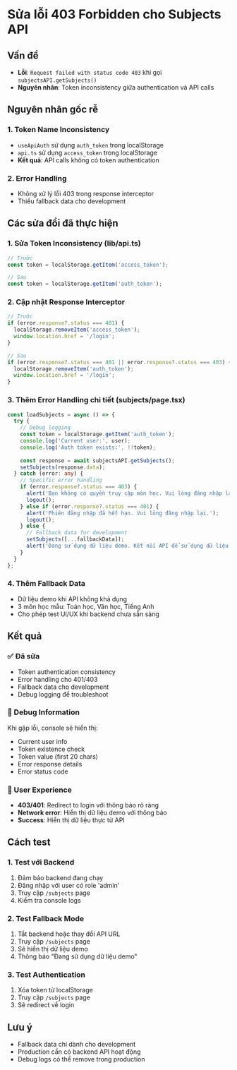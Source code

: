 # Sửa lỗi 403 Forbidden cho Subjects API

## Vấn đề
- **Lỗi**: `Request failed with status code 403` khi gọi `subjectsAPI.getSubjects()`
- **Nguyên nhân**: Token inconsistency giữa authentication và API calls

## Nguyên nhân gốc rễ

### 1. Token Name Inconsistency
- `useApiAuth` sử dụng `auth_token` trong localStorage
- `api.ts` sử dụng `access_token` trong localStorage
- **Kết quả**: API calls không có token authentication

### 2. Error Handling
- Không xử lý lỗi 403 trong response interceptor
- Thiếu fallback data cho development

## Các sửa đổi đã thực hiện

### 1. Sửa Token Inconsistency (lib/api.ts)
```typescript
// Trước
const token = localStorage.getItem('access_token');

// Sau  
const token = localStorage.getItem('auth_token');
```

### 2. Cập nhật Response Interceptor
```typescript
// Trước
if (error.response?.status === 401) {
  localStorage.removeItem('access_token');
  window.location.href = '/login';
}

// Sau
if (error.response?.status === 401 || error.response?.status === 403) {
  localStorage.removeItem('auth_token');
  window.location.href = '/login';
}
```

### 3. Thêm Error Handling chi tiết (subjects/page.tsx)
```typescript
const loadSubjects = async () => {
  try {
    // Debug logging
    const token = localStorage.getItem('auth_token');
    console.log('Current user:', user);
    console.log('Auth token exists:', !!token);
    
    const response = await subjectsAPI.getSubjects();
    setSubjects(response.data);
  } catch (error: any) {
    // Specific error handling
    if (error.response?.status === 403) {
      alert('Bạn không có quyền truy cập môn học. Vui lòng đăng nhập lại.');
      logout();
    } else if (error.response?.status === 401) {
      alert('Phiên đăng nhập đã hết hạn. Vui lòng đăng nhập lại.');
      logout();
    } else {
      // Fallback data for development
      setSubjects([...fallbackData]);
      alert('Đang sử dụng dữ liệu demo. Kết nối API để sử dụng dữ liệu thực.');
    }
  }
};
```

### 4. Thêm Fallback Data
- Dữ liệu demo khi API không khả dụng
- 3 môn học mẫu: Toán học, Văn học, Tiếng Anh
- Cho phép test UI/UX khi backend chưa sẵn sàng

## Kết quả

### ✅ Đã sửa
- Token authentication consistency
- Error handling cho 401/403
- Fallback data cho development
- Debug logging để troubleshoot

### 🔧 Debug Information
Khi gặp lỗi, console sẽ hiển thị:
- Current user info
- Token existence check
- Token value (first 20 chars)
- Error response details
- Error status code

### 📱 User Experience
- **403/401**: Redirect to login với thông báo rõ ràng
- **Network error**: Hiển thị dữ liệu demo với thông báo
- **Success**: Hiển thị dữ liệu thực từ API

## Cách test

### 1. Test với Backend
1. Đảm bảo backend đang chạy
2. Đăng nhập với user có role 'admin'
3. Truy cập `/subjects` page
4. Kiểm tra console logs

### 2. Test Fallback Mode
1. Tắt backend hoặc thay đổi API URL
2. Truy cập `/subjects` page
3. Sẽ hiển thị dữ liệu demo
4. Thông báo "Đang sử dụng dữ liệu demo"

### 3. Test Authentication
1. Xóa token từ localStorage
2. Truy cập `/subjects` page
3. Sẽ redirect về login

## Lưu ý
- Fallback data chỉ dành cho development
- Production cần có backend API hoạt động
- Debug logs có thể remove trong production
